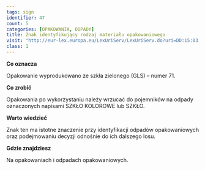 ```yaml
---
tags: sign
identifier: 47
count: 5
categories: [OPAKOWANIA, ODPADY]
title: Znak identyfikujący rodzaj materiału opakowaniowego
visit: "http://eur-lex.europa.eu/LexUriServ/LexUriServ.do?uri=DD:15:03:31997D0129:PL:PDF"
class: 1
---
```

**Co oznacza**

Opakowanie wyprodukowano ze szkła zielonego (GLS) – numer 71.

**Co zrobić**

Opakowania po wykorzystaniu należy wrzucać do pojemników na odpady oznaczonych napisami SZKŁO KOLOROWE lub SZKŁO.

**Warto wiedzieć**

Znak ten ma istotne znaczenie przy identyfikacji odpadów opakowaniowych oraz podejmowaniu decyzji odnośnie do ich dalszego losu.

**Gdzie znajdziesz**

Na opakowaniach i odpadach opakowaniowych.

